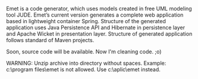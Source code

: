 Emet is a code generator, which uses models created in free UML modeling tool JUDE.
Emet’s current version generates a complete web application based in lightweight container Spring.
Structure of the generated application uses Java Persistence API and Hibernate in persistence layer and Apache Wicket in presentation layer.
Structure of generated application follows standard of Maven projects.

Soon, source code will be available. Now I'm cleaning code. ;o)

WARNING: Unzip archive into directory without spaces.
Example: c:\program files\emet is not allowed.
Use c:\aplic\emet instead.